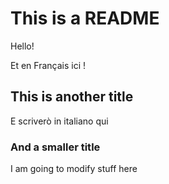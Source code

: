 # This is a README

Hello!

Et en Français ici !

## This is another title

E scriverò in italiano qui

### And a smaller title

I am going to modify stuff here